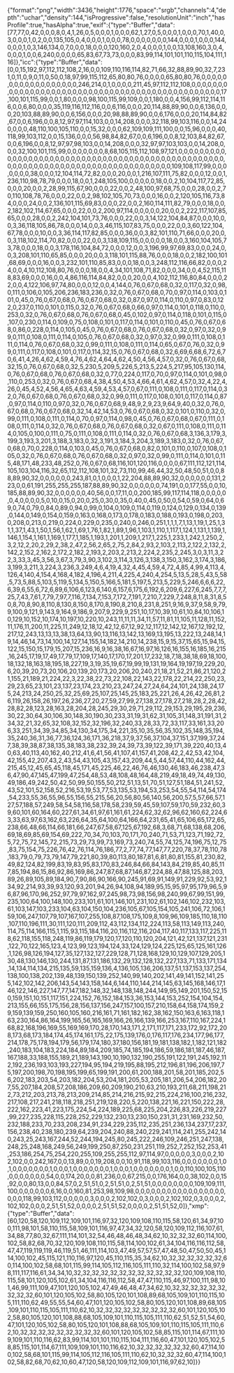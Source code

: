 {"format":"png","width":3436,"height":1776,"space":"srgb","channels":4,"depth":"uchar","density":144,"isProgressive":false,"resolutionUnit":"inch","hasProfile":true,"hasAlpha":true,"exif":{"type":"Buffer","data":[77,77,0,42,0,0,0,8,0,4,1,26,0,5,0,0,0,1,0,0,0,62,1,27,0,5,0,0,0,1,0,0,0,70,1,40,0,3,0,0,0,1,0,2,0,0,135,105,0,4,0,0,0,1,0,0,0,78,0,0,0,0,0,0,0,144,0,0,0,1,0,0,0,144,0,0,0,1,0,3,146,134,0,7,0,0,0,18,0,0,0,120,160,2,0,4,0,0,0,1,0,0,13,108,160,3,0,4,0,0,0,1,0,0,6,240,0,0,0,0,65,83,67,73,73,0,0,0,83,99,114,101,101,110,115,104,111,116]},"icc":{"type":"Buffer","data":[0,0,15,192,97,112,112,108,2,16,0,0,109,110,116,114,82,71,66,32,88,89,90,32,7,231,0,11,0,9,0,11,0,50,0,18,97,99,115,112,65,80,80,76,0,0,0,0,65,80,80,76,0,0,0,0,0,0,0,0,0,0,0,0,0,0,0,0,0,0,246,214,0,1,0,0,0,0,211,45,97,112,112,108,0,0,0,0,0,0,0,0,0,0,0,0,0,0,0,0,0,0,0,0,0,0,0,0,0,0,0,0,0,0,0,0,0,0,0,0,0,0,0,0,0,0,0,0,0,0,0,17,100,101,115,99,0,0,1,80,0,0,0,98,100,115,99,109,0,0,1,180,0,0,4,156,99,112,114,116,0,0,6,80,0,0,0,35,119,116,112,116,0,0,6,116,0,0,0,20,114,88,89,90,0,0,6,136,0,0,0,20,103,88,89,90,0,0,6,156,0,0,0,20,98,88,89,90,0,0,6,176,0,0,0,20,114,84,82,67,0,0,6,196,0,0,8,12,97,97,114,103,0,0,14,208,0,0,0,32,118,99,103,116,0,0,14,240,0,0,0,48,110,100,105,110,0,0,15,32,0,0,0,62,109,109,111,100,0,0,15,96,0,0,0,40,118,99,103,112,0,0,15,136,0,0,0,56,98,84,82,67,0,0,6,196,0,0,8,12,103,84,82,67,0,0,6,196,0,0,8,12,97,97,98,103,0,0,14,208,0,0,0,32,97,97,103,103,0,0,14,208,0,0,0,32,100,101,115,99,0,0,0,0,0,0,0,8,68,105,115,112,108,97,121,0,0,0,0,0,0,0,0,0,0,0,0,0,0,0,0,0,0,0,0,0,0,0,0,0,0,0,0,0,0,0,0,0,0,0,0,0,0,0,0,0,0,0,0,0,0,0,0,0,0,0,0,0,0,0,0,0,0,0,0,0,0,0,0,0,0,0,0,0,0,0,0,0,0,0,0,0,0,0,0,0,109,108,117,99,0,0,0,0,0,0,0,38,0,0,0,12,104,114,72,82,0,0,0,20,0,0,1,216,107,111,75,82,0,0,0,12,0,0,1,236,110,98,78,79,0,0,0,18,0,0,1,248,105,100,0,0,0,0,0,18,0,0,2,10,104,117,72,85,0,0,0,20,0,0,2,28,99,115,67,90,0,0,0,22,0,0,2,48,100,97,68,75,0,0,0,28,0,0,2,70,110,108,78,76,0,0,0,22,0,0,2,98,102,105,70,73,0,0,0,16,0,0,2,120,105,116,73,84,0,0,0,24,0,0,2,136,101,115,69,83,0,0,0,22,0,0,2,160,114,111,82,79,0,0,0,18,0,0,2,182,102,114,67,65,0,0,0,22,0,0,2,200,97,114,0,0,0,0,0,20,0,0,2,222,117,107,85,65,0,0,0,28,0,0,2,242,104,101,73,76,0,0,0,22,0,0,3,14,122,104,84,87,0,0,0,10,0,0,3,36,118,105,86,78,0,0,0,14,0,0,3,46,115,107,83,75,0,0,0,22,0,0,3,60,122,104,67,78,0,0,0,10,0,0,3,36,114,117,82,85,0,0,0,36,0,0,3,82,101,110,71,66,0,0,0,20,0,0,3,118,102,114,70,82,0,0,0,22,0,0,3,138,109,115,0,0,0,0,0,18,0,0,3,160,104,105,73,78,0,0,0,18,0,0,3,178,116,104,84,72,0,0,0,12,0,0,3,196,99,97,69,83,0,0,0,24,0,0,3,208,101,110,65,85,0,0,0,20,0,0,3,118,101,115,88,76,0,0,0,18,0,0,2,182,100,101,68,69,0,0,0,16,0,0,3,232,101,110,85,83,0,0,0,18,0,0,3,248,112,116,66,82,0,0,0,24,0,0,4,10,112,108,80,76,0,0,0,18,0,0,4,34,101,108,71,82,0,0,0,34,0,0,4,52,115,118,83,69,0,0,0,16,0,0,4,86,116,114,84,82,0,0,0,20,0,0,4,102,112,116,80,84,0,0,0,22,0,0,4,122,106,97,74,80,0,0,0,12,0,0,4,144,0,76,0,67,0,68,0,32,0,117,0,32,0,98,0,111,0,106,0,105,206,236,183,236,0,32,0,76,0,67,0,68,0,70,0,97,0,114,0,103,0,101,0,45,0,76,0,67,0,68,0,76,0,67,0,68,0,32,0,87,0,97,0,114,0,110,0,97,0,83,0,122,0,237,0,110,0,101,0,115,0,32,0,76,0,67,0,68,0,66,0,97,0,114,0,101,0,118,0,110,0,253,0,32,0,76,0,67,0,68,0,76,0,67,0,68,0,45,0,102,0,97,0,114,0,118,0,101,0,115,0,107,0,230,0,114,0,109,0,75,0,108,0,101,0,117,0,114,0,101,0,110,0,45,0,76,0,67,0,68,0,86,0,228,0,114,0,105,0,45,0,76,0,67,0,68,0,76,0,67,0,68,0,32,0,97,0,32,0,99,0,111,0,108,0,111,0,114,0,105,0,76,0,67,0,68,0,32,0,97,0,32,0,99,0,111,0,108,0,111,0,114,0,76,0,67,0,68,0,32,0,99,0,111,0,108,0,111,0,114,0,65,0,67,0,76,0,32,0,99,0,111,0,117,0,108,0,101,0,117,0,114,32,15,0,76,0,67,0,68,0,32,6,69,6,68,6,72,6,70,6,41,4,26,4,62,4,59,4,76,4,62,4,64,4,62,4,50,4,56,4,57,0,32,0,76,0,67,0,68,32,15,0,76,0,67,0,68,0,32,5,230,5,209,5,226,5,213,5,224,5,217,95,105,130,114,0,76,0,67,0,68,0,76,0,67,0,68,0,32,0,77,0,224,0,117,0,70,0,97,0,114,0,101,0,98,0,110,0,253,0,32,0,76,0,67,0,68,4,38,4,50,4,53,4,66,4,61,4,62,4,57,0,32,4,22,4,26,0,45,4,52,4,56,4,65,4,63,4,59,4,53,4,57,0,67,0,111,0,108,0,111,0,117,0,114,0,32,0,76,0,67,0,68,0,76,0,67,0,68,0,32,0,99,0,111,0,117,0,108,0,101,0,117,0,114,0,87,0,97,0,114,0,110,0,97,0,32,0,76,0,67,0,68,9,48,9,2,9,23,9,64,9,40,0,32,0,76,0,67,0,68,0,76,0,67,0,68,0,32,14,42,14,53,0,76,0,67,0,68,0,32,0,101,0,110,0,32,0,99,0,111,0,108,0,111,0,114,0,70,0,97,0,114,0,98,0,45,0,76,0,67,0,68,0,67,0,111,0,108,0,111,0,114,0,32,0,76,0,67,0,68,0,76,0,67,0,68,0,32,0,67,0,111,0,108,0,111,0,114,0,105,0,100,0,111,0,75,0,111,0,108,0,111,0,114,0,32,0,76,0,67,0,68,3,136,3,179,3,199,3,193,3,201,3,188,3,183,0,32,3,191,3,184,3,204,3,189,3,183,0,32,0,76,0,67,0,68,0,70,0,228,0,114,0,103,0,45,0,76,0,67,0,68,0,82,0,101,0,110,0,107,0,108,0,105,0,32,0,76,0,67,0,68,0,76,0,67,0,68,0,32,0,97,0,32,0,99,0,111,0,114,0,101,0,115,48,171,48,233,48,252,0,76,0,67,0,68,116,101,120,116,0,0,0,0,67,111,112,121,114,105,103,104,116,32,65,112,112,108,101,32,73,110,99,46,44,32,50,48,50,51,0,0,88,89,90,32,0,0,0,0,0,0,243,81,0,1,0,0,0,1,22,204,88,89,90,32,0,0,0,0,0,0,131,223,0,0,61,191,255,255,255,187,88,89,90,32,0,0,0,0,0,0,74,191,0,0,177,55,0,0,10,185,88,89,90,32,0,0,0,0,0,0,40,56,0,0,17,11,0,0,200,185,99,117,114,118,0,0,0,0,0,0,4,0,0,0,0,5,0,10,0,15,0,20,0,25,0,30,0,35,0,40,0,45,0,50,0,54,0,59,0,64,0,69,0,74,0,79,0,84,0,89,0,94,0,99,0,104,0,109,0,114,0,119,0,124,0,129,0,134,0,139,0,144,0,149,0,154,0,159,0,163,0,168,0,173,0,178,0,183,0,188,0,193,0,198,0,203,0,208,0,213,0,219,0,224,0,229,0,235,0,240,0,246,0,251,1,1,1,7,1,13,1,19,1,25,1,31,1,37,1,43,1,50,1,56,1,62,1,69,1,76,1,82,1,89,1,96,1,103,1,110,1,117,1,124,1,131,1,139,1,146,1,154,1,161,1,169,1,177,1,185,1,193,1,201,1,209,1,217,1,225,1,233,1,242,1,250,2,3,2,12,2,20,2,29,2,38,2,47,2,56,2,65,2,75,2,84,2,93,2,103,2,113,2,122,2,132,2,142,2,152,2,162,2,172,2,182,2,193,2,203,2,213,2,224,2,235,2,245,3,0,3,11,3,22,3,33,3,45,3,56,3,67,3,79,3,90,3,102,3,114,3,126,3,138,3,150,3,162,3,174,3,186,3,199,3,211,3,224,3,236,3,249,4,6,4,19,4,32,4,45,4,59,4,72,4,85,4,99,4,113,4,126,4,140,4,154,4,168,4,182,4,196,4,211,4,225,4,240,4,254,5,13,5,28,5,43,5,58,5,73,5,88,5,103,5,119,5,134,5,150,5,166,5,181,5,197,5,213,5,229,5,246,6,6,6,22,6,39,6,55,6,72,6,89,6,106,6,123,6,140,6,157,6,175,6,192,6,209,6,227,6,245,7,7,7,25,7,43,7,61,7,79,7,97,7,116,7,134,7,153,7,172,7,191,7,210,7,229,7,248,8,11,8,31,8,50,8,70,8,90,8,110,8,130,8,150,8,170,8,190,8,210,8,231,8,251,9,16,9,37,9,58,9,79,9,100,9,121,9,143,9,164,9,186,9,207,9,229,9,251,10,17,10,39,10,61,10,84,10,106,10,129,10,152,10,174,10,197,10,220,10,243,11,11,11,34,11,57,11,81,11,105,11,128,11,152,11,176,11,200,11,225,11,249,12,18,12,42,12,67,12,92,12,117,12,142,12,167,12,192,12,217,12,243,13,13,13,38,13,64,13,90,13,116,13,142,13,169,13,195,13,222,13,248,14,19,14,46,14,73,14,100,14,127,14,155,14,182,14,210,14,238,15,9,15,37,15,65,15,94,15,122,15,150,15,179,15,207,15,236,16,9,16,38,16,67,16,97,16,126,16,155,16,185,16,215,16,245,17,19,17,49,17,79,17,109,17,140,17,170,17,201,17,232,18,7,18,38,18,69,18,100,18,132,18,163,18,195,18,227,19,3,19,35,19,67,19,99,19,131,19,164,19,197,19,229,20,6,20,39,20,73,20,106,20,139,20,173,20,206,20,240,21,18,21,52,21,86,21,120,21,155,21,189,21,224,22,3,22,38,22,73,22,108,22,143,22,178,22,214,22,250,23,29,23,65,23,101,23,137,23,174,23,210,23,247,24,27,24,64,24,101,24,138,24,175,24,213,24,250,25,32,25,69,25,107,25,145,25,183,25,221,26,4,26,42,26,81,26,119,26,158,26,197,26,236,27,20,27,59,27,99,27,138,27,178,27,218,28,2,28,42,28,82,28,123,28,163,28,204,28,245,29,30,29,71,29,112,29,153,29,195,29,236,30,22,30,64,30,106,30,148,30,190,30,233,31,19,31,62,31,105,31,148,31,191,31,234,32,21,32,65,32,108,32,152,32,196,32,240,33,28,33,72,33,117,33,161,33,206,33,251,34,39,34,85,34,130,34,175,34,221,35,10,35,56,35,102,35,148,35,194,35,240,36,31,36,77,36,124,36,171,36,218,37,9,37,56,37,104,37,151,37,199,37,247,38,39,38,87,38,135,38,183,38,232,39,24,39,73,39,122,39,171,39,220,40,13,40,63,40,113,40,162,40,212,41,6,41,56,41,107,41,157,41,208,42,2,42,53,42,104,42,155,42,207,43,2,43,54,43,105,43,157,43,209,44,5,44,57,44,110,44,162,44,215,45,12,45,65,45,118,45,171,45,225,46,22,46,76,46,130,46,183,46,238,47,36,47,90,47,145,47,199,47,254,48,53,48,108,48,164,48,219,49,18,49,74,49,130,49,186,49,242,50,42,50,99,50,155,50,212,51,13,51,70,51,127,51,184,51,241,52,43,52,101,52,158,52,216,53,19,53,77,53,135,53,194,53,253,54,55,54,114,54,174,54,233,55,36,55,96,55,156,55,215,56,20,56,80,56,140,56,200,57,5,57,66,57,127,57,188,57,249,58,54,58,116,58,178,58,239,59,45,59,107,59,170,59,232,60,39,60,101,60,164,60,227,61,34,61,97,61,161,61,224,62,32,62,96,62,160,62,224,63,33,63,97,63,162,63,226,64,35,64,100,64,166,64,231,65,41,65,106,65,172,65,238,66,48,66,114,66,181,66,247,67,58,67,125,67,192,68,3,68,71,68,138,68,206,69,18,69,85,69,154,69,222,70,34,70,103,70,171,70,240,71,53,71,123,71,192,72,5,72,75,72,145,72,215,73,29,73,99,73,169,73,240,74,55,74,125,74,196,75,12,75,83,75,154,75,226,76,42,76,114,76,186,77,2,77,74,77,147,77,220,78,37,78,110,78,183,79,0,79,73,79,147,79,221,80,39,80,113,80,187,81,6,81,80,81,155,81,230,82,49,82,124,82,199,83,19,83,95,83,170,83,246,84,66,84,143,84,219,85,40,85,117,85,194,86,15,86,92,86,169,86,247,87,68,87,146,87,224,88,47,88,125,88,203,89,26,89,105,89,184,90,7,90,86,90,166,90,245,91,69,91,149,91,229,92,53,92,134,92,214,93,39,93,120,93,201,94,26,94,108,94,189,95,15,95,97,95,179,96,5,96,87,96,170,96,252,97,79,97,162,97,245,98,73,98,156,98,240,99,67,99,151,99,235,100,64,100,148,100,233,101,61,101,146,101,231,102,61,102,146,102,232,103,61,103,147,103,233,104,63,104,150,104,236,105,67,105,154,105,241,106,72,106,159,106,247,107,79,107,167,107,255,108,87,108,175,109,8,109,96,109,185,110,18,110,107,110,196,111,30,111,120,111,209,112,43,112,134,112,224,113,58,113,149,113,240,114,75,114,166,115,1,115,93,115,184,116,20,116,112,116,204,117,40,117,133,117,225,118,62,118,155,118,248,119,86,119,179,120,17,120,110,120,204,121,42,121,137,121,231,122,70,122,165,123,4,123,99,123,194,124,33,124,129,124,225,125,65,125,161,126,1,126,98,126,194,127,35,127,132,127,229,128,71,128,168,129,10,129,107,129,205,130,48,130,146,130,244,131,87,131,186,132,29,132,128,132,227,133,71,133,171,134,14,134,114,134,215,135,59,135,159,136,4,136,105,136,206,137,51,137,153,137,254,138,100,138,202,139,48,139,150,139,252,140,99,140,202,141,49,141,152,141,255,142,102,142,206,143,54,143,158,144,6,144,110,144,214,145,63,145,168,146,17,146,122,146,227,147,77,147,182,148,32,148,138,148,244,149,95,149,201,150,52,150,159,151,10,151,117,151,224,152,76,152,184,153,36,153,144,153,252,154,104,154,213,155,66,155,175,156,28,156,137,156,247,157,100,157,210,158,64,158,174,159,29,159,139,159,250,160,105,160,216,161,71,161,182,162,38,162,150,163,6,163,118,163,230,164,86,164,199,165,56,165,169,166,26,166,139,166,253,167,110,167,224,168,82,168,196,169,55,169,169,170,28,170,143,171,2,171,117,171,233,172,92,172,208,173,68,173,184,174,45,174,161,175,22,175,139,176,0,176,117,176,234,177,96,177,214,178,75,178,194,179,56,179,174,180,37,180,156,181,19,181,138,182,1,182,121,182,240,183,104,183,224,184,89,184,209,185,74,185,194,186,59,186,181,187,46,187,167,188,33,188,155,189,21,189,143,190,10,190,132,190,255,191,122,191,245,192,112,192,236,193,103,193,227,194,95,194,219,195,88,195,212,196,81,196,206,197,75,197,200,198,70,198,195,199,65,199,191,200,61,200,188,201,58,201,185,202,56,202,183,203,54,203,182,204,53,204,181,205,53,205,181,206,54,206,182,207,55,207,184,208,57,208,186,209,60,209,190,210,63,210,193,211,68,211,198,212,73,212,203,213,78,213,209,214,85,214,216,215,92,215,224,216,100,216,232,217,108,217,241,218,118,218,251,219,128,220,5,220,138,221,16,221,150,222,28,222,162,223,41,223,175,224,54,224,189,225,68,225,204,226,83,226,219,227,99,227,235,228,115,228,252,229,132,230,13,230,150,231,31,231,169,232,50,232,188,233,70,233,208,234,91,234,229,235,112,235,251,236,134,237,17,237,156,238,40,238,180,239,64,239,204,240,88,240,229,241,114,241,255,242,140,243,25,243,167,244,52,244,194,245,80,245,222,246,109,246,251,247,138,248,25,248,168,249,56,249,199,250,87,250,231,251,119,252,7,252,152,253,41,253,186,254,75,254,220,255,109,255,255,112,97,114,97,0,0,0,0,0,3,0,0,0,2,102,102,0,0,242,167,0,0,13,89,0,0,19,208,0,0,10,91,118,99,103,116,0,0,0,0,0,0,0,1,0,1,0,0,0,0,0,0,0,1,0,0,0,1,0,0,0,0,0,0,0,1,0,0,0,1,0,0,0,0,0,0,0,1,0,0,110,100,105,110,0,0,0,0,0,0,0,54,0,0,174,20,0,0,81,236,0,0,67,215,0,0,176,164,0,0,38,102,0,0,15,92,0,0,80,13,0,0,84,57,0,2,51,51,0,2,51,51,0,2,51,51,0,0,0,0,0,0,0,0,109,109,111,100,0,0,0,0,0,0,6,16,0,0,160,81,253,98,109,98,0,0,0,0,0,0,0,0,0,0,0,0,0,0,0,0,0,0,0,0,118,99,103,112,0,0,0,0,0,3,0,0,0,2,102,102,0,3,0,0,0,2,102,102,0,3,0,0,0,2,102,102,0,0,0,2,51,51,52,0,0,0,0,2,51,51,52,0,0,0,0,2,51,51,52,0]},"xmp":{"type":"Buffer","data":[60,120,58,120,109,112,109,101,116,97,32,120,109,108,110,115,58,120,61,34,97,100,111,98,101,58,110,115,58,109,101,116,97,47,34,32,120,58,120,109,112,116,107,61,34,88,77,80,32,67,111,114,101,32,54,46,48,46,48,34,62,10,32,32,32,60,114,100,102,58,82,68,70,32,120,109,108,110,115,58,114,100,102,61,34,104,116,116,112,58,47,47,119,119,119,46,119,51,46,111,114,103,47,49,57,57,57,47,48,50,47,50,50,45,114,100,102,45,115,121,110,116,97,120,45,110,115,35,34,62,10,32,32,32,32,32,32,60,114,100,102,58,68,101,115,99,114,105,112,116,105,111,110,32,114,100,102,58,97,98,111,117,116,61,34,34,10,32,32,32,32,32,32,32,32,32,32,32,32,120,109,108,110,115,58,101,120,105,102,61,34,104,116,116,112,58,47,47,110,115,46,97,100,111,98,101,46,99,111,109,47,101,120,105,102,47,49,46,48,47,34,62,10,32,32,32,32,32,32,32,32,32,60,101,120,105,102,58,80,105,120,101,108,89,68,105,109,101,110,115,105,111,110,62,49,55,55,54,60,47,101,120,105,102,58,80,105,120,101,108,89,68,105,109,101,110,115,105,111,110,62,10,32,32,32,32,32,32,32,32,32,60,101,120,105,102,58,80,105,120,101,108,88,68,105,109,101,110,115,105,111,110,62,51,52,51,54,60,47,101,120,105,102,58,80,105,120,101,108,88,68,105,109,101,110,115,105,111,110,62,10,32,32,32,32,32,32,32,32,32,60,101,120,105,102,58,85,115,101,114,67,111,109,109,101,110,116,62,83,99,114,101,101,110,115,104,111,116,60,47,101,120,105,102,58,85,115,101,114,67,111,109,109,101,110,116,62,10,32,32,32,32,32,32,60,47,114,100,102,58,68,101,115,99,114,105,112,116,105,111,110,62,10,32,32,32,60,47,114,100,102,58,82,68,70,62,10,60,47,120,58,120,109,112,109,101,116,97,62,10]}}